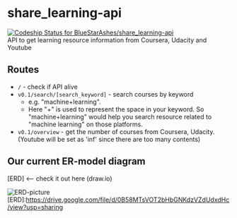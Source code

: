 # share_learning-api
[ ![Codeship Status for BlueStarAshes/share_learning-api](https://app.codeship.com/projects/2375b400-8590-0134-0c4e-72b343bdcd56/status?branch=master)](https://app.codeship.com/projects/183373)     
API to get learning resource information from Coursera, Udacity and Youtube

## Routes
 * `/` - check if API alive
 * `v0.1/search/[search_keyword]` - search courses by keyword
   * e.g. "machine+learning".
   * Here "+" is used to represent the space in your keyword. So "machine+learning" would help you search resource related to "machine learning" on those platforms.
 * `v0.1/overview` - get the number of courses from Coursera, Udacity. (Youtube will be set as 'inf' since there are too many contents)

## Our current ER-model diagram
[ERD] <-- check it out here (draw.io)

![ERD-picture](https://lh4.googleusercontent.com/9aQP2r9lLmN67AMvoZfJE2j8KAvCEc93I6mDBBy9Lpl5HiD4i_2FQ6UNWD_RHfc26XHusuYttbS0J8k=w1920-h950-rw)
[ERD]:https://drive.google.com/file/d/0B58MTsVOT2bHbGNKdzVZdUdxdHc/view?usp=sharing
